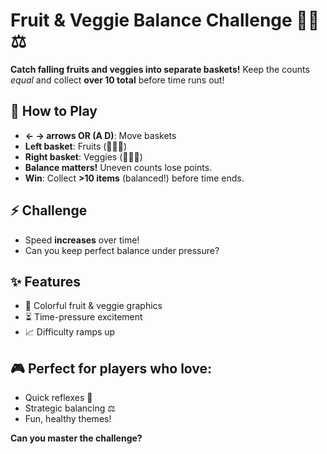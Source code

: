 # Fruit & Veggie Balance Challenge 🍎🥕⚖️  

**Catch falling fruits and veggies into separate baskets!** Keep the counts *equal* and collect **over 10 total** before time runs out!  

## 🎯 How to Play  
- **← → arrows OR (A D)**: Move baskets  
- **Left basket**: Fruits (🍎🍌🍓)  
- **Right basket**: Veggies (🥕🍅🥒)  
- **Balance matters!** Uneven counts lose points.  
- **Win**: Collect **>10 items** (balanced!) before time ends.  

## ⚡ Challenge  
- Speed **increases** over time!  
- Can you keep perfect balance under pressure?  

## ✨ Features  
- 🎯 Colorful fruit & veggie graphics  
- ⏳ Time-pressure excitement  
- 📈 Difficulty ramps up  

## 🎮 Perfect for players who love:  
- Quick reflexes 🚀  
- Strategic balancing ⚖️  
- Fun, healthy themes!  

**Can you master the challenge?**  